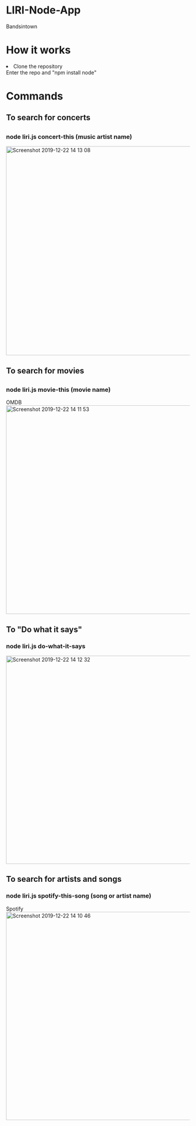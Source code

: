 # LIRI-Node-App

Bandsintown

<h1>How it works</h1>
 <li> Clone the repository </li>
 <l1> Enter the repo and "npm install node" </li>
 
 <h1> Commands </h1>
 <h2> To search for concerts <h2>
 <h3>node liri.js concert-this (music artist name)</h3>
 
 
 <img width="571" alt="Screenshot 2019-12-22 14 13 08" src="https://user-images.githubusercontent.com/51351780/71326217-d3df3780-24c5-11ea-991c-0ff62c1171cb.png">

 <h2> To search for movies <h2>
 <h3> node liri.js movie-this (movie name) </h3>
OMDB

<img width="570" alt="Screenshot 2019-12-22 14 11 53" src="https://user-images.githubusercontent.com/51351780/71326246-35070b00-24c6-11ea-85c3-8d6595eb820a.png">

<h2> To "Do what it says"
 <h3> node liri.js do-what-it-says </h3>

<img width="569" alt="Screenshot 2019-12-22 14 12 32" src="https://user-images.githubusercontent.com/51351780/71326250-48b27180-24c6-11ea-8eb4-9dd792c47991.png">

<h2> To search for artists and songs </h2>
<h3> node liri.js spotify-this-song (song or artist name) </h3>
Spotify

<img width="569" alt="Screenshot 2019-12-22 14 10 46" src="https://user-images.githubusercontent.com/51351780/71326273-98913880-24c6-11ea-8fab-2e36dc52d5e7.png">
